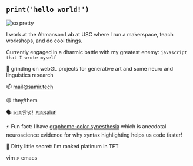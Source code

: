 ## `print('hello world!')`

![so pretty](/test2.gif)

I work at the Ahmanson Lab at USC where I run a makerspace, teach workshops, and do cool things.

Currently engaged in a dharmic battle with my greatest enemy: `javascript that I wrote myself`

🌱 grinding on webGL projects for generative art and some neuro and linguistics research

📫 mail@samir.tech

😄 they/them

🗣 🇰🇷안녕! 🇫🇷salut!

⚡ Fun fact: I have [grapheme-color synesthesia](https://en.wikipedia.org/wiki/Grapheme–color_synesthesia) which is anecdotal neuroscience evidence for why syntax highlighting helps us code faster!

🤫 Dirty little secret: I'm ranked platinum in TFT 

vim > emacs
